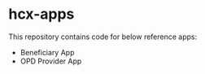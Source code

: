 # hcx-apps

This repository contains code for below reference apps:
- Beneficiary App
- OPD Provider App
